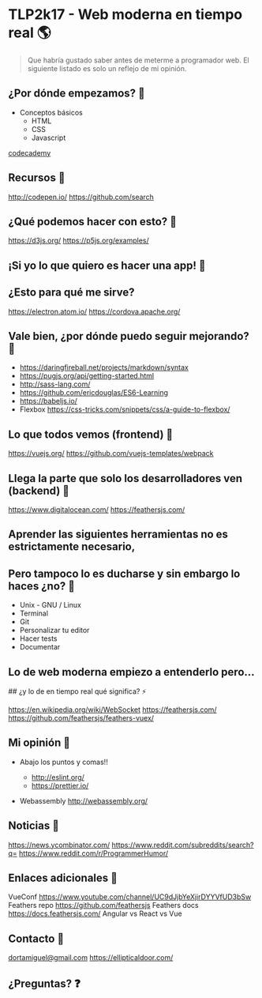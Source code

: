 # TLP2k17 - Web moderna en tiempo real 🌎

> Que habría gustado saber antes de meterme a programador web.
> El siguiente listado es solo un reflejo de mi opinión.

## ¿Por dónde empezamos? 🏁

* Conceptos básicos
	- HTML
	- CSS
	- Javascript

[codecademy](https://www.codecademy.com/learn)


## Recursos 🥙

http://codepen.io/
https://github.com/search


## ¿Qué podemos hacer con esto? 🔨

https://d3js.org/
https://p5js.org/examples/


## ¡Si yo lo que quiero es hacer una app! 📱
## ¿Esto para qué me sirve?

https://electron.atom.io/
https://cordova.apache.org/


## Vale bien, ¿por dónde puedo seguir mejorando? 💪

* https://daringfireball.net/projects/markdown/syntax
* https://pugjs.org/api/getting-started.html
* http://sass-lang.com/
* https://github.com/ericdouglas/ES6-Learning
* https://babeljs.io/
* Flexbox https://css-tricks.com/snippets/css/a-guide-to-flexbox/

## Lo que todos vemos (frontend) 👀

https://vuejs.org/
https://github.com/vuejs-templates/webpack


## Llega la parte que solo los desarrolladores ven (backend) 🍦

https://www.digitalocean.com/
https://feathersjs.com/


## Aprender las siguientes herramientas no es estrictamente necesario,
## Pero tampoco lo es ducharse y sin embargo lo haces ¿no? 🛀

* Unix - GNU / Linux
* Terminal
* Git
* Personalizar tu editor
* Hacer tests
* Documentar


## Lo de web moderna empiezo a entenderlo pero...
## ¿y lo de en tiempo real qué significa? ⚡️

https://en.wikipedia.org/wiki/WebSocket
https://feathersjs.com/
https://github.com/feathersjs/feathers-vuex/


## Mi opinión 💩

* Abajo los puntos y comas!!
	- http://eslint.org/
	- https://prettier.io/

* Webassembly http://webassembly.org/


## Noticias 📰

https://news.ycombinator.com/
https://www.reddit.com/subreddits/search?q=
https://www.reddit.com/r/ProgrammerHumor/


## Enlaces adicionales 🔗

VueConf https://www.youtube.com/channel/UC9dJjbYeXjirDYYVfUD3bSw
Feathers repo https://github.com/feathersjs
Feathers docs https://docs.feathersjs.com/
Angular vs React vs Vue

## Contacto 🙋

dortamiguel@gmail.com
https://ellipticaldoor.com/

## ¿Preguntas? ❓
